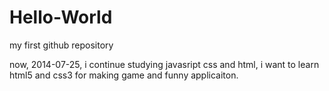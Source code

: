 Hello-World
===========

my first github repository 

now, 2014-07-25, i continue studying javasript css and html, i want to learn html5 and css3 for making game and funny applicaiton.
